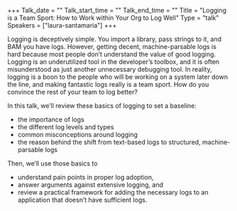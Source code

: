 +++
Talk_date = ""
Talk_start_time = ""
Talk_end_time = ""
Title = "Logging is a Team Sport: How to Work within Your Org to Log Well"
Type = "talk"
Speakers = ["laura-santamaria"]
+++

Logging is deceptively simple. You import a library, pass strings to it, and BAM you have logs. However, getting decent, machine-parsable logs is hard because most people don’t understand the value of good logging. Logging is an underutilized tool in the developer’s toolbox, and it is often misunderstood as just another unnecessary debugging tool. In reality, logging is a boon to the people who will be working on a system later down the line, and making fantastic logs really is a team sport. How do you convince the rest of your team to log better?

In this talk, we’ll review these basics of logging to set a baseline:
- the importance of logs
- the different log levels and types
- common misconceptions around logging
- the reason behind the shift from text-based logs to structured, machine-parsable logs

Then, we’ll use those basics to
- understand pain points in proper log adoption,
- answer arguments against extensive logging, and
- review a practical framework for adding the necessary logs to an application that doesn’t have sufficient logs.
